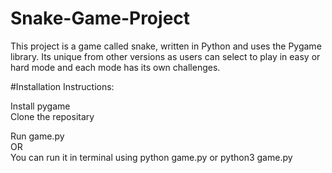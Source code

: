 # Snake-Game-Project

This project is a game called snake, written in Python and uses the Pygame library. Its unique from other versions as users can select to play in easy or hard mode and each mode has its own challenges. 

#Installation Instructions:

Install pygame <br>
Clone the repositary <br>

Run game.py <br>
OR <br>
You can run it in terminal using python game.py or python3 game.py

